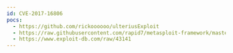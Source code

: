 ```yaml
---
id: CVE-2017-16806
pocs:
  - https://github.com/rickoooooo/ulteriusExploit
  - https://raw.githubusercontent.com/rapid7/metasploit-framework/master/modules/auxiliary/admin/http/ulterius_file_download.rb
  - https://www.exploit-db.com/raw/43141
---
```


